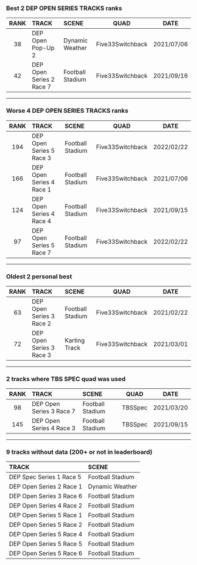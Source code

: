 ### Best 2 DEP OPEN SERIES TRACKS ranks
|RANK|TRACK|SCENE|QUAD|DATE|
|:---:|:---|:---|:---:|:---:|
|38|DEP Open Pop-Up 2|Dynamic Weather|Five33Switchback|2021/07/06|
|42|DEP Open Series 2 Race 7|Football Stadium|Five33Switchback|2021/09/16|
---
### Worse 4 DEP OPEN SERIES TRACKS ranks
|RANK|TRACK|SCENE|QUAD|DATE|
|:---:|:---|:---|:---:|:---:|
|194|DEP Open Series 5 Race 3|Football Stadium|Five33Switchback|2022/02/22|
|166|DEP Open Series 4 Race 1|Football Stadium|Five33Switchback|2021/07/06|
|124|DEP Open Series 4 Race 4|Football Stadium|Five33Switchback|2021/09/15|
|97|DEP Open Series 5 Race 7|Football Stadium|Five33Switchback|2022/02/22|
---
### Oldest 2 personal best
|RANK|TRACK|SCENE|QUAD|DATE|
|:---:|:---|:---|:---:|:---:|
|63|DEP Open Series 3 Race 2|Football Stadium|Five33Switchback|2021/02/22|
|72|DEP Open Series 3 Race 3|Karting Track|Five33Switchback|2021/03/01|
---
### 2 tracks where TBS SPEC quad was used
|RANK|TRACK|SCENE|QUAD|DATE|
|:---:|:---|:---|:---:|:---:|
|98|DEP Open Series 3 Race 7|Football Stadium|TBSSpec|2021/03/20|
|145|DEP Open Series 4 Race 3|Football Stadium|TBSSpec|2021/09/15|
---
### 9 tracks without data (200+ or not in leaderboard)
|TRACK|SCENE|
|:---|:---|
|DEP Spec Series 1 Race 5|Football Stadium|
|DEP Open Series 2 Race 1|Dynamic Weather|
|DEP Open Series 3 Race 6|Football Stadium|
|DEP Open Series 4 Race 2|Football Stadium|
|DEP Open Series 5 Race 1|Football Stadium|
|DEP Open Series 5 Race 2|Football Stadium|
|DEP Open Series 5 Race 4|Football Stadium|
|DEP Open Series 5 Race 5|Football Stadium|
|DEP Open Series 5 Race 6|Football Stadium|
